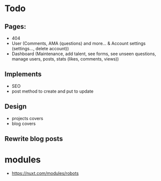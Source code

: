 # Todo

## Pages:
- 404
- User (Comments, AMA (questions) and more... & Account settings (settings..., delete account))
- Dashboard (Maintenance, add talent, see forms, see unseen questions, manage users, posts, stats (likes, comments, views))

## Implements
- SEO
- post method to create and put to update

## Design
- projects covers
- blog covers

## Rewrite blog posts

# modules

- https://nuxt.com/modules/robots
